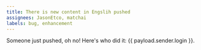 ```yaml
---
title: There is new content in Engslih pushed
assignees: JasonEtco, matchai
labels: bug, enhancement
---
```

Someone just pushed, oh no! Here's who did it: {{ payload.sender.login }}.
